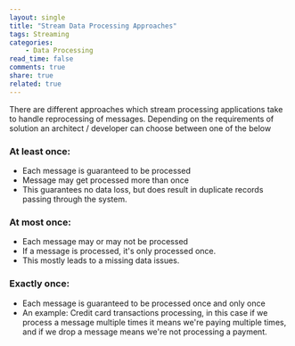 ```yaml
---
layout: single
title: "Stream Data Processing Approaches"
tags: Streaming
categories:
	- Data Processing
read_time: false
comments: true
share: true
related: true
---
```


There are different approaches which stream processing applications take to handle reprocessing of messages. Depending on the requirements of solution an architect / developer can choose between one of the below

### At least once:
- Each message is guaranteed to be processed
- Message may get processed more than once
- This guarantees no data loss, but does result in duplicate records passing through the system.


### At most once:
- Each message may or may not be processed
- If a message is processed, it's only processed once.
- This mostly leads to a missing data issues.


### Exactly once:
- Each message is guaranteed to be processed once and only once
- An example: Credit card transactions processing, in this case if we process a message multiple times it means we're paying multiple times, and if we drop a message means we're not processing a payment.

